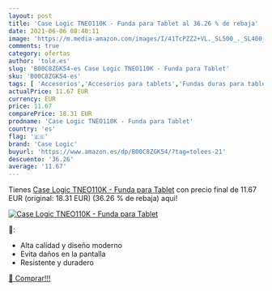 ```yaml
---
layout: post
title: 'Case Logic TNEO110K - Funda para Tablet al 36.26 % de rebaja'
date: 2021-06-06 08:40:11
image: 'https://m.media-amazon.com/images/I/41TcPZZ2+VL._SL500_._SL400_.jpg'
comments: true
category: ofertas
author: 'tole.es'
slug: 'B00C8ZGK54-es Case Logic TNEO110K - Funda para Tablet'
sku: 'B00C8ZGK54-es'
tags: [ 'Accesorios','Accesorios para tablets','Fundas duras para tablets','Fundas para tablets','Informática','case logic','tablet', ]
actualPrice: 11.67 EUR
currency: EUR
price: 11.67
comparePrice: 18.31 EUR
prodname: 'Case Logic TNEO110K - Funda para Tablet'
country: 'es'
flag: '🇪🇸'
brand: 'Case Logic'
buyurl: 'https://www.amazon.es/dp/B00C8ZGK54/?tag=tolees-21'
descuento: '36.26'
average: '11.67'
---
```


Tienes [Case Logic TNEO110K - Funda para Tablet](https://www.amazon.es/dp/B00C8ZGK54/?tag=tolees-21) con precio final de  11.67 EUR (original: 18.31 EUR) (36.26 %  de rebaja) aqui!

[![Case Logic TNEO110K - Funda para Tablet](https://m.media-amazon.com/images/I/41TcPZZ2+VL._SL500_._SL400_.jpg)](https://www.amazon.es/dp/B00C8ZGK54/?tag=tolees-21)

🔎:

- Alta calidad y diseño moderno
- Evita daños en la pantalla
- Resistente y duradero

[🛒 Comprar!!!](https://www.amazon.es/dp/B00C8ZGK54/?tag=tolees-21)
